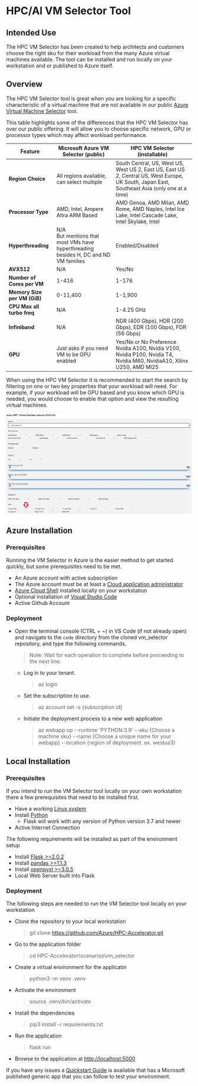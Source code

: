 # HPC/AI VM Selector Tool

## Intended Use

The HPC VM Selector has been created to help architects and customers choose the right sku for their workload from the many Azure virtual machines available.  The tool can be installed and run locally on your workstation and or published to Azure itself.

## Overview

The HPC VM Selector tool is great when you are looking for a specific characteristic of a virtual machine that are not available in our public [Azure Virtual Machine Selector](https://azure.microsoft.com/en-us/pricing/vm-selector/) tool.

This table highlights some of the differences that the HPC VM Selector has over our public offering. It will allow you to choose specific network, GPU or processor types which may affect workload performance.

|Feature​|Microsoft Azure VM Selector (public)​|HPC VM Selector (installable)​|
|----|---|---|
|**Region Choice**​|All regions available, can select multiple​|South Central, US, West US, West US 2, East US, East US 2, Central US, West Europe, UK South, Japan East, Southeast Asia (only one at a time)​|
|**Processor Type**|AMD, Intel, Ampere Altra ARM Based|AMD Genoa, AMD Milan, AMD Rome, AMD Naples, Intel Ice Lake, Intel Cascade Lake, Intel Skylake, Intel |Broadwell, Intell Haswell, ARM Ampere Altra​|
|**Hyperthreading**|N/A​ <br />But mentions that most VMs have hyperthreading besides H, DC and ND VM families​|Enabled/Disabled|
|**AVX512**​|N/A​|Yes/No​|
|**Number of Cores per VM**​|1-416​|1-176​|
|**Memory Size per VM (GiB)​**|0-11,400​|1-1,900​|
|**CPU Max all turbo freq**​|N/A​|1-4.25 GHz​|
|**Infiniband**​|N/A​|NDR (400 Gbps), HDR (200 Gbps), EDR (100 Gbps), FDR (56 Gbps)​|
|**GPU**​|Just asks if you need VM to be GPU enabled​|Yes/No or No Preference <br />Nvidia A100, Nvidia V100, Nvidia P100, Nvidia T4, Nvidia M60, NvidiaA10, Xilinx U250, AMD MI25​|

When using the HPC VM Selector it is recommended to start the search by filtering on one or two key properties that your workload will need.  For example, if your workload will be GPU based and you know which GPU is needed, you would choose to enable that option and view the resulting virtual machines.

![Alt text](../imgs/flask1.png)

## Azure Installation

### Prerequisites

Running the VM Selector in Azure is the easier method to get started quickly, but some prerequisites need to be met.

- An Azure account with active subscription
- The Azure account must be at least a [Cloud application administrator](https://learn.microsoft.com/en-us/azure/active-directory/roles/permissions-reference#cloud-application-administrator)
- [Azure Cloud Shell](https://learn.microsoft.com/en-us/cli/azure/install-azure-cli-windows?tabs=azure-cli) installed locally on your workstation
- Optional installation of [Visual Studio Code](https://code.visualstudio.com/Download)
- Active Github Account

### Deployment

- Open the terminal console (CTRL + ~) in VS Code (if not already open) and navigate to the `code` directory from the cloned vm_selector repository, and type the following commands.
    >Note: Wait for each operation to complete before proceeding to the next line:

  - Log in to your tenant.
      >az login
  - Set the subscription to use.
      >az account set -s {subscription id}
  - Initiate the deployment process to a new web application
      >az webapp up --runtime 'PYTHON:3.9' --sku {Choose a machine sku} --name {Choose a unique name for your webapp} --location {region of deployment. ex. westus3}

## Local Installation

### Prerequisites

If you intend to run the VM Selector tool locally on your own workstation there a few prerequisites that need to be installed first.

- Have a working [Linux system](https://learn.microsoft.com/en-us/windows/wsl/install)
- Install [Python](https://www.python.org/downloads/)
  - Flask will work with any version of Python version 3.7 and newer
- Active Internet Connection

The following requirements will be installed as part of the environment setup 
- Install [Flask >=2.0.2](https://flask.palletsprojects.com/en/2.2.x/installation/#install-flask/)
- Install [pandas >=1.1.3](https://pandas.pydata.org/getting_started.html)
- Install [openpyxl >=3.0.5](https://pypi.org/project/openpyxl/)
- Local Web Server built into Flask


### Deployment

The following steps are needed to run the VM Selector tool locally on your workstation
  - Clone the repository to your local workstation
    > git clone <https://github.com/Azure/HPC-Accelerator.git>
  - Go to the application folder
    > cd HPC-Accelerator\scenarios\vm_selector
  - Create a virtual environment for the applicatin
    > python3 -m venv .venv
  - Activate the environment
    > source .venv/bin/activate
  - Install the dependencies
    > pip3 install -r requirements.txt
  - Run the application
    > flask run
  - Browse to the application at <http://localhost:5000>



If you have any issues a [Quickstart Guide](https://learn.microsoft.com/en-us/azure/app-service/quickstart-python/) is available that has a Microsoft published generic app that you can follow to test your environment.
